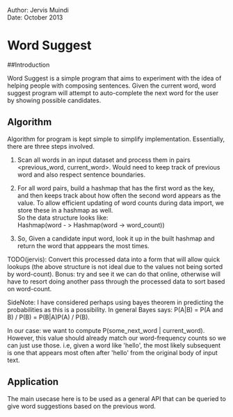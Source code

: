 Author: Jervis Muindi   
Date: October 2013   


# Word Suggest

##Introduction

Word Suggest is a simple program that aims to experiment with the idea of helping people with composing sentences. Given the current
word, word suggest program will attempt to auto-complete the next word for the user by showing
possible candidates. 

## Algorithm
Algorithm for program is kept simple to simplify implementation. Essentially, there are three steps
involved.

1. Scan all words in an input dataset and process them in pairs <previous_word, current_word>. Would
need to keep track of previous word and also respect sentence boundaries.

1. For all  word pairs, build a hashmap that has the first word as the key, and then keeps track about
how often the second word appears as the value. To allow efficient updating of word counts during data import,
 we store these in a hashmap as well.<br/>
So the data structure looks like:<br/>
Hashmap(word - > Hashmap(word -> word_count))

1. So, Given a candidate input word, look it up in the built hashmap and return the word
that apppears the most times.

TODO(jervis): Convert this processed data into a form that will allow quick lookups (the above structure is not 
ideal due to the values not being sorted by word-count). Bonus: try and see it we can do that online, otherwise 
will have to resort doing another pass through the processed data to sort based on word-count.  

SideNote: I have considered perhaps using bayes theorem in predicting the probabilities as this is a possibility. 
In general Bayes says: P(A|B) = P(A and B) / P(B) = P(B|A)P(A) / P(B). 

In our case: we want to compute P(some_next_word | current_word).  
However, this value should already match our word-frequency counts so we can just use those. i.e, given a word
like 'hello', the most likely subsequent is one that appears most often after 'hello' from the original body
of input text. 


## Application
The main usecase here is to be used as a general API that can be queried to give word suggestions
based on the previous word. 

